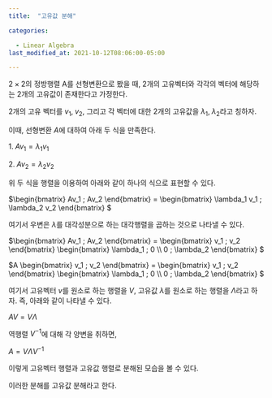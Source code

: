 ```yaml
---
title:  "고유값 분해"

categories:

  - Linear Algebra
last_modified_at: 2021-10-12T08:06:00-05:00

---
```


$2 \times 2$의 정방행렬 A를 선형변환으로 봤을 때, 2개의 고유벡터와 각각의 벡터에 해당하는 2개의 고유값이 존재한다고 가정한다. 

2개의 고유 벡터를 $v_1, \; v_2$,  그리고 각 벡터에 대한 2개의 고유값을 $\lambda_1, \; \lambda_2$라고 칭하자. 

이때, 선형변환 $A$에 대하여 아래 두 식을 만족한다. 

$1. \; Av_1 = \lambda_1 v_1$

$2. \; Av_2 = \lambda_2 v_2$

위 두 식을 행렬을 이용하여 아래와 같이 하나의 식으로 표현할 수 있다. 

$\begin{bmatrix} Av_1 \; Av_2 \end{bmatrix} = \begin{bmatrix} \lambda_1 v_1 \; \lambda_2 v_2 \end{bmatrix} $

여기서 우변은 $\lambda$를 대각성분으로 하는 대각행렬을 곱하는 것으로 나타낼 수 있다. 

$\begin{bmatrix} Av_1 \; Av_2 \end{bmatrix} = \begin{bmatrix} v_1 \; v_2 \end{bmatrix} \begin{bmatrix} \lambda_1 \; 0 \\\\ 0 \; \lambda_2 \end{bmatrix} $

$A \begin{bmatrix} v_1 \; v_2 \end{bmatrix} = \begin{bmatrix} v_1 \; v_2 \end{bmatrix} \begin{bmatrix} \lambda_1 \; 0 \\\\ 0 \; \lambda_2 \end{bmatrix} $

여기서 고유벡터 $v$를 원소로 하는 행렬을 $V$,  고유값 $\lambda$를 원소로 하는 행렬을 $\Lambda$라고 하자. 즉, 아래와 같이 나타낼 수 있다. 

$AV = V \Lambda$ 

역행렬 $V^{-1}$에 대해 각 양변을 취하면,

$A = V \Lambda V^{-1}$ 

이렇게 고유벡터 행렬과 고유값 행렬로 분해된 모습을 볼 수 있다. 

이러한 분해를 고유값 분해라고 한다. 

